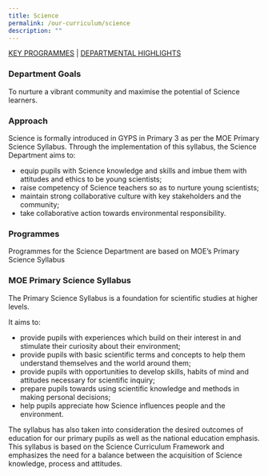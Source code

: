 ```yaml
---
title: Science
permalink: /our-curriculum/science
description: ""
---
```

<a href="#1">KEY PROGRAMMES</a> | <a href="#2">DEPARTMENTAL HIGHLIGHTS</a>

### Department Goals
To nurture a vibrant community and maximise the potential of Science learners.

### Approach
Science is formally introduced in GYPS in Primary 3 as per the MOE Primary Science Syllabus. Through the implementation of this syllabus, the Science Department aims to:

* equip pupils with Science knowledge and skills and imbue them with attitudes and ethics to be young scientists;
* raise competency of Science teachers so as to nurture young scientists;
*  maintain strong collaborative culture with key stakeholders and the community;
*  take collaborative action towards environmental responsibility.

### Programmes
Programmes for the Science Department are based on MOE’s Primary Science Syllabus

### MOE Primary Science Syllabus
The Primary Science Syllabus is a foundation for scientific studies at higher levels.

It aims to:

* provide pupils with experiences which build on their interest in and stimulate their curiosity about their environment;
* provide pupils with basic scientific terms and concepts to help them understand themselves and the world around them;
* provide pupils with opportunities to develop skills, habits of mind and attitudes necessary for scientific inquiry;
* prepare pupils towards using scientific knowledge and methods in making personal decisions;
* help pupils appreciate how Science influences people and the environment.

The syllabus has also taken into consideration the desired outcomes of education for our primary pupils as well as the national education emphasis.  This syllabus is based on the Science Curriculum Framework and emphasizes the need for a balance between the acquisition of Science knowledge, process and attitudes.